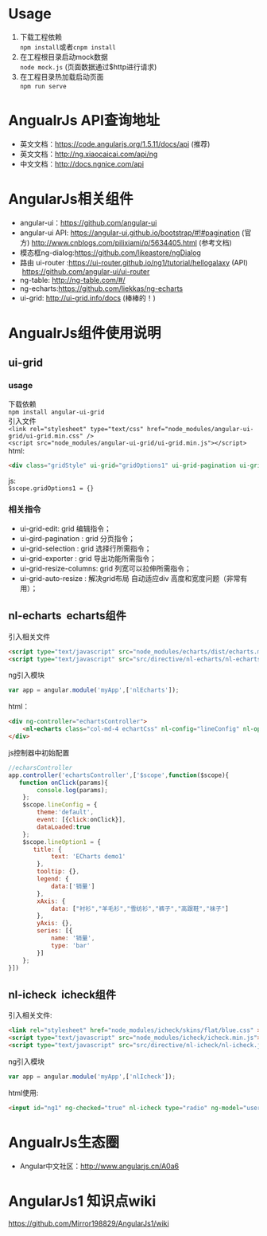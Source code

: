 # Usage
1. 下载工程依赖<br/>
`npm install`或者`cnpm install`
2. 在工程根目录启动mock数据 <br/>
`node mock.js`  (页面数据通过$http进行请求)
3. 在工程目录热加载启动页面<br/>
`npm run serve`

# AngualrJs API查询地址
* 英文文档：https://code.angularjs.org/1.5.11/docs/api  (推荐)
* 英文文档：http://ng.xiaocaicai.com/api/ng
* 中文文档：http://docs.ngnice.com/api
# AngularJs相关组件
* angular-ui：https://github.com/angular-ui 
* angular-ui API: https://angular-ui.github.io/bootstrap/#!#pagination (官方) http://www.cnblogs.com/pilixiami/p/5634405.html (参考文档)
* 模态框ng-dialog:https://github.com/likeastore/ngDialog
* 路由 ui-router :https://ui-router.github.io/ng1/tutorial/hellogalaxy (API)  https://github.com/angular-ui/ui-router
* ng-table: http://ng-table.com/#/
* ng-echarts:https://github.com/liekkas/ng-echarts
* ui-grid: http://ui-grid.info/docs (棒棒的！)
# AngualrJs组件使用说明
## ui-grid 
### usage
下载依赖<br/>
`npm install angular-ui-grid` <br/>
引入文件<br/>
`<link rel="stylesheet" type="text/css" href="node_modules/angular-ui-grid/ui-grid.min.css" />` <br/>
`<script src="node_modules/angular-ui-grid/ui-grid.min.js"></script>` <br/>
html:
```html
<div class="gridStyle" ui-grid="gridOptions1" ui-grid-pagination ui-grid-edit ui-grid-selection ui-grid-move-columns ui-grid-resizeColumns ui-grid-resize-columns></div>
```
js:<br/>
` $scope.gridOptions1 = {} `
### 相关指令
* ui-grid-edit: grid 编辑指令；
* ui-gird-pagination : grid 分页指令；
* ui-grid-selection : grid 选择行所需指令；
* ui-grid-exporter : grid 导出功能所需指令；
* ui-grid-resize-columns: grid 列宽可以拉伸所需指令；
* ui-grid-auto-resize : 解决grid布局 自动适应div 高度和宽度问题（非常有用）；
## nl-echarts  echarts组件
引入相关文件
``` html
<script type="text/javascript" src="node_modules/echarts/dist/echarts.min.js"></script>
<script type="text/javascript" src="src/directive/nl-echarts/nl-echarts.js"></script>
```
ng引入模块
``` javascript
var app = angular.module('myApp',['nlEcharts']);
```
html：
``` html
<div ng-controller="echartsController">
	<nl-echarts class="col-md-4 echartCss" nl-config="lineConfig" nl-option="lineOption3"></nl-echarts>
</div>
```
js控制器中初始配置
``` javascript
//echarsController
app.controller('echartsController',['$scope',function($scope){
   function onClick(params){
        console.log(params);
    };            
    $scope.lineConfig = {
        theme:'default',
        event: [{click:onClick}],
        dataLoaded:true
    };
    $scope.lineOption1 = {
       title: {
            text: 'ECharts demo1'
        },
        tooltip: {},
        legend: {
            data:['销量']
        },
        xAxis: {
            data: ["衬衫","羊毛衫","雪纺衫","裤子","高跟鞋","袜子"]
        },
        yAxis: {},
        series: [{
            name: '销量',
            type: 'bar'
        }]
    };
}])
```
## nl-icheck  icheck组件
引入相关文件:
``` html
<link rel="stylesheet" href="node_modules/icheck/skins/flat/blue.css" >
<script type="text/javascript" src="node_modules/icheck/icheck.min.js"></script>
<script type="text/javascript" src="src/directive/nl-icheck/nl-icheck.js"></script>
```
ng引入模块
``` javascript
var app = angular.module('myApp',['nlIcheck']);
```
html使用:
``` html
<input id="ng1" ng-checked="true" nl-icheck type="radio" ng-model="userdata.frame" name="sex" value="AngularJs1">
```

# AngualrJs生态圈
* Angular中文社区：http://www.angularjs.cn/A0a6
# AngularJs1 知识点wiki
https://github.com/Mirror198829/AngularJs1/wiki
